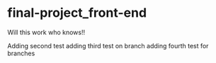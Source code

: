 # final-project_front-end

Will this work who knows!! 

Adding second test 
adding third test on branch
adding fourth test for branches